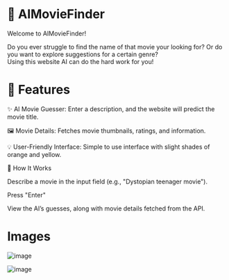 # 🎥 AIMovieFinder

Welcome to AIMovieFinder!

Do you ever struggle to find the name of that movie your looking for? Or do you want to explore suggestions for a certain genre? <br>
Using this website AI can do the hard work for you!

# 🔧 Features

✨ AI Movie Guesser: Enter a description, and the website will predict the movie title.

🖼 Movie Details: Fetches movie thumbnails, ratings, and information.

💡 User-Friendly Interface: Simple to use interface with slight shades of orange and yellow.

🔎 How It Works

Describe a movie in the input field (e.g., "Dystopian teenager movie").

Press "Enter"

View the AI’s guesses, along with movie details fetched from the API.

# Images
![image](https://github.com/user-attachments/assets/6f0b4bff-9013-4ed0-8eda-c8258f1f73df)


![image](https://github.com/user-attachments/assets/eab21ad5-beb9-4d09-86e2-6244ce315148)


